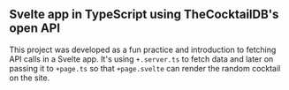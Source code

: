 ## Svelte app in TypeScript using TheCocktailDB's open API 

This project was developed as a fun practice and introduction to fetching API calls in a Svelte app. 
It's using `+.server.ts` to fetch data and later on passing it to `+page.ts` so that `+page.svelte` can render the random cocktail on the site.


